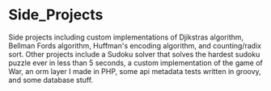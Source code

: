 # Side_Projects
Side projects including custom implementations of Djikstras algorithm, Bellman Fords algorithm, Huffman's encoding algorithm, and counting/radix sort. Other projects include a Sudoku solver that solves the hardest sudoku puzzle ever in less than 5 seconds, a custom implementation of the game of War, an orm layer I made in PHP, some api metadata tests written in groovy, and some database stuff.
